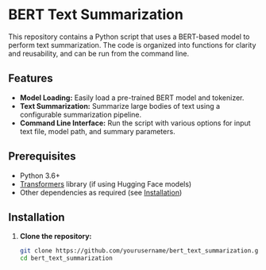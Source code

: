# BERT Text Summarization

This repository contains a Python script that uses a BERT-based model to perform text summarization. The code is organized into functions for clarity and reusability, and can be run from the command line.

## Features

- **Model Loading:** Easily load a pre-trained BERT model and tokenizer.
- **Text Summarization:** Summarize large bodies of text using a configurable summarization pipeline.
- **Command Line Interface:** Run the script with various options for input text file, model path, and summary parameters.

## Prerequisites

- Python 3.6+
- [Transformers](https://huggingface.co/transformers/) library (if using Hugging Face models)
- Other dependencies as required (see [Installation](#installation))

## Installation

1. **Clone the repository:**

   ```bash
   git clone https://github.com/yourusername/bert_text_summarization.git
   cd bert_text_summarization
